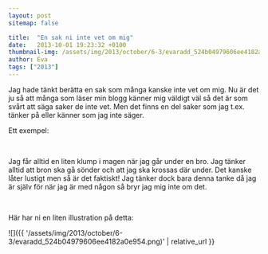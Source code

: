 ```yaml
---
layout: post
sitemap: false

title:  "En sak ni inte vet om mig"
date:   2013-10-01 19:23:32 +0100
thumbnail-img: /assets/img/2013/october/6-3/evaradd_524b04979606ee4182a0e954.png
author: Eva
tags: ["2013"]
---
```


Jag hade tänkt berätta en sak som många kanske inte vet om mig. Nu är det ju så att många som läser min blogg känner mig väldigt väl så det är som svårt att säga saker de inte vet. Men det finns en del saker som jag t.ex. tänker på eller känner som jag inte säger. 

Ett exempel: 




 




Jag får alltid en liten klump i magen när jag går under en bro. Jag tänker alltid att bron ska gå sönder och att jag ska krossas där under. Det kanske låter lustigt men så är det faktiskt! Jag tänker dock bara denna tanke då jag är själv för när jag är med någon så bryr jag mig inte om det. 




 




Här har ni en liten illustration på detta:

![]({{ '/assets/img/2013/october/6-3/evaradd_524b04979606ee4182a0e954.png)'  | relative_url }}

